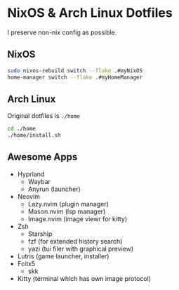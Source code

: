 # NixOS & Arch Linux Dotfiles

I preserve non-nix config as possible.

## NixOS

```bash
sudo nixos-rebuild switch --flake .#myNixOS
home-manager switch --flake .#myHomeManager
```

## Arch Linux

Original dotfiles is `./home`

```bash
cd ./home
./home/install.sh
```

## Awesome Apps

- Hyprland
  - Waybar
  - Anyrun (launcher)
- Neovim
  - Lazy.nvim (plugin manager)
  - Mason.nvim (lsp manager)
  - Image.nvim (image viewr for kitty)
- Zsh
  - Starship
  - fzf (for extended history search)
  - yazi (tui filer with graphical preview)
- Lutris (game launcher, installer)
- Fcitx5
  - skk
- Kitty (terminal which has own image protocol)
